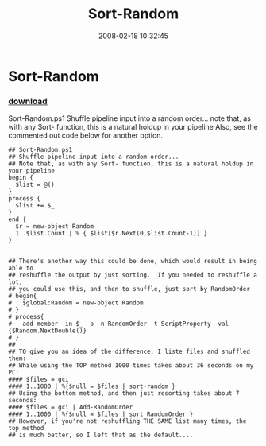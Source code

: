 ﻿---
pid:            145
poster:         Joel Bennett
title:          Sort-Random
date:           2008-02-18 10:32:45
format:         posh
parent:         0
parent:         0

---

# Sort-Random

### [download](145.ps1)

Sort-Random.ps1
Shuffle pipeline input into a random order... note that, as with any Sort- function, this is a natural holdup in your pipeline
Also, see the commented out code below for another option.

```posh
## Sort-Random.ps1
## Shuffle pipeline input into a random order...
## Note that, as with any Sort- function, this is a natural holdup in your pipeline
begin {
  $list = @()
}
process {
  $list += $_
}
end {
  $r = new-object Random
  1..$list.Count | % { $list[$r.Next(0,$list.Count-1)] }
}


## There's another way this could be done, which would result in being able to 
## reshuffle the output by just sorting.  If you needed to reshuffle a lot, 
## you could use this, and then to shuffle, just sort by RandomOrder
# begin{
#   $global:Random = new-object Random
# }
# process{
#   add-member -in $_ -p -n RandomOrder -t ScriptProperty -val {$Random.NextDouble()}
# }
##
## TO give you an idea of the difference, I liste files and shuffled them:
## While using the TOP method 1000 times takes about 36 seconds on my PC:
#### $files = gci
#### 1..1000 | %{$null = $files | sort-random }
## Using the bottom method, and then just resorting takes about 7 seconds:
#### $files = gci | Add-RandomOrder
#### 1..1000 | %{$null = $files | sort RandomOrder }
## However, if you're not reshuffling THE SAME list many times, the top method
## is much better, so I left that as the default....
```
